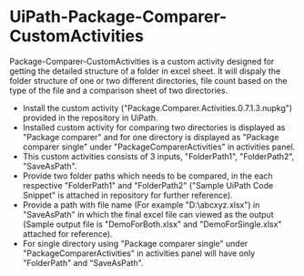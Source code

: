 # UiPath-Package-Comparer-CustomActivities
Package-Comparer-CustomActivities is a custom activity designed for getting the detailed structure of a folder in excel sheet. 
It will dispaly the folder structure of one or two different directories, file count based on the type of the file and a comparison sheet of two directories.
  * Install the custom activity ("Package.Comparer.Activities.0.7.1.3.nupkg") provided in the repository in UiPath.
  * Installed custom activity for comparing two directories is displayed as "Package comparer" and for one directory is displayed as           "Package comparer single" under "PackageComparerActivities" in activities panel.
  * This custom activities consists of 3 inputs, "FolderPath1", "FolderPath2", "SaveAsPath".
  * Provide two folder paths which needs to be compared, in the each respective "FolderPath1" and "FolderPath2" ("Sample UiPath Code           Snippet" is attached in repository for further reference).  
  * Provide a path with file name (For example "D:\abcxyz.xlsx") in "SaveAsPath" in which the final excel file can viewed as the output       (Sample output file is "DemoForBoth.xlsx" and "DemoForSingle.xlsx" attached for reference).
  * For single directory using "Package comparer single" under "PackageComparerActivities" in activities panel will have only "FolderPath"
    and "SaveAsPath".
